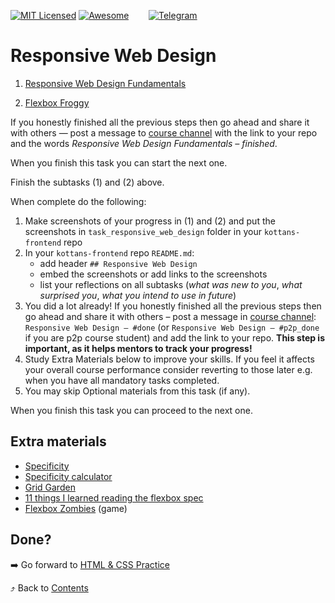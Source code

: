 [![MIT Licensed][icon-mit]][license]
[![Awesome][icon-awesome]][awesome]
&nbsp;&nbsp;&nbsp;&nbsp;&nbsp;&nbsp;
[![Telegram][icon-chat]][chat]

# Responsive Web Design

1. [Responsive Web Design Fundamentals](https://www.udacity.com/course/responsive-web-design-fundamentals--ud893)

1. [Flexbox Froggy](http://flexboxfroggy.com/)

If you honestly finished all the previous steps then go ahead and share it with
others — post a message to [course channel][chat] with the link to your repo
and the words _Responsive Web Design Fundamentals – finished_.

When you finish this task you can start the next one.

Finish the subtasks (1) and (2) above.

When complete do the following:
1. Make screenshots of your progress in (1) and (2)
   and put the screenshots in `task_responsive_web_design` folder in
   your `kottans-frontend` repo
1. In your `kottans-frontend` repo `README.md`:
   * add header `## Responsive Web Design`
   * embed the screenshots or add links to the screenshots
   * list your reflections on all subtasks
     (_what was new to you_, _what surprised you_, _what you intend to use in future_)
1. You did a lot already! If you honestly finished all the previous steps then go ahead
   and share it with others –
   post a message in [course channel][chat]:
   `Responsive Web Design — #done` (or `Responsive Web Design — #p2p_done` if you are p2p course student) and add the link to your repo. **This step is important, as it helps mentors to track your progress!**
1. Study Extra Materials below to improve your skills.
   If you feel it affects your overall course performance consider
   reverting to those later e.g. when you have all mandatory tasks completed.
1. You may skip Optional materials from this task (if any).

When you finish this task you can proceed to the next one.

## Extra materials

- [Specificity](https://developer.mozilla.org/uk/docs/Web/CSS/Specificity)
- [Specificity calculator](https://specificity.keegan.st/)
- [Grid Garden](http://cssgridgarden.com/)
- [11 things I learned reading the flexbox spec](https://hackernoon.com/11-things-i-learned-reading-the-flexbox-spec-5f0c799c776b)
- [Flexbox Zombies](https://mastery.games/p/flexbox-zombies) (game)

## Done?

➡️ Go forward to [HTML & CSS Practice](html-css-popup.md)

⤴️ Back to [Contents](../contents.md)


[icon-chat]: https://img.shields.io/badge/chat-on%20telegram-blue.svg
[icon-mit]: https://img.shields.io/badge/license-MIT-blue.svg
[icon-awesome]: https://cdn.rawgit.com/sindresorhus/awesome/d7305f38d29fed78fa85652e3a63e154dd8e8829/media/badge.svg

[license]: https://github.com/Kottans/web/blob/master/LICENSE.md
[awesome]: https://github.com/sindresorhus/awesome#front-end-development
[chat]: https://t.me/joinchat/CX8EF1JmLm9IM6J6oy2U7Q
